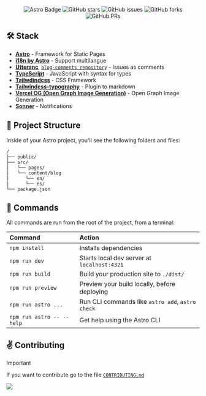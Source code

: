 <div align="center">

![Astro Badge](https://img.shields.io/badge/Astro-241778?logo=astro&logoColor=fff&style=flat)
![GitHub stars](https://img.shields.io/github/stars/HectorMartinDama/blog)
![GitHub issues](https://img.shields.io/github/issues/HectorMartinDama/blog)
![GitHub forks](https://img.shields.io/github/forks/HectorMartinDama/blog)
![GitHub PRs](https://img.shields.io/github/issues-pr/HectorMartinDama/blog)

</div>

## 🛠️ Stack

- [**Astro**](https://astro.build/) - Framework for Static Pages
- [**i18n by Astro**](https://docs.astro.build/en/recipes/i18n/) - Support multilangue
- [**Utteranc**](https://utteranc.es/), [`blog-comments repository`](https://github.com/HectorMartinDama/blog-comments) - Issues as comments
- [**TypeScript**](https://www.typescriptlang.org/) - JavaScript with syntax for types
- [**Tailwdindcss**](https://tailwindcss.com/) - CSS Framework
- [**Tailwindcss-typography**](https://tailwindcss-typography.vercel.app/) - Plugin to markdown
- [**Vercel OG (Open Graph Image Generation)**](https://vercel.com/docs/functions/og-image-generation) - Open Graph Image Generation
- [**Sonner**](https://sonner.emilkowal.ski/) - Notifications

## 🚀 Project Structure

Inside of your Astro project, you'll see the following folders and files:

```text
/
├── public/
├── src/
│   └── pages/
|   └── content/blog
|      └── en/
|      └── es/
└── package.json
```

## 🧞 Commands

All commands are run from the root of the project, from a terminal:

| Command                   | Action                                           |
| :------------------------ | :----------------------------------------------- |
| `npm install`             | Installs dependencies                            |
| `npm run dev`             | Starts local dev server at `localhost:4321`      |
| `npm run build`           | Build your production site to `./dist/`          |
| `npm run preview`         | Preview your build locally, before deploying     |
| `npm run astro ...`       | Run CLI commands like `astro add`, `astro check` |
| `npm run astro -- --help` | Get help using the Astro CLI                     |

## ✌️ Contributing

> [!IMPORTANT]
> If you want to contribute go to the file [`CONTRIBUTING.md`](https://github.com/HectorMartinDama/blog/CONTRIBUTING.md)

<a href="https://github.com/HectorMartinDama/blog/graphs/contributors">
  <img src="https://contrib.rocks/image?repo=HectorMartinDama/blog" />
</a>

<p></p>
